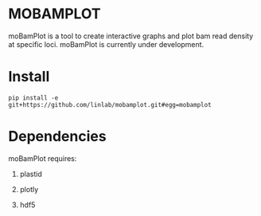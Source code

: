 MOBAMPLOT
=========

moBamPlot is a tool to create interactive graphs and plot bam read density at specific loci. moBamPlot is currently under development.

Install
=======

```
pip install -e git+https://github.com/linlab/mobamplot.git#egg=mobamplot
```

Dependencies
============

moBamPlot requires:

  1. plastid

  2. plotly

  3. hdf5
